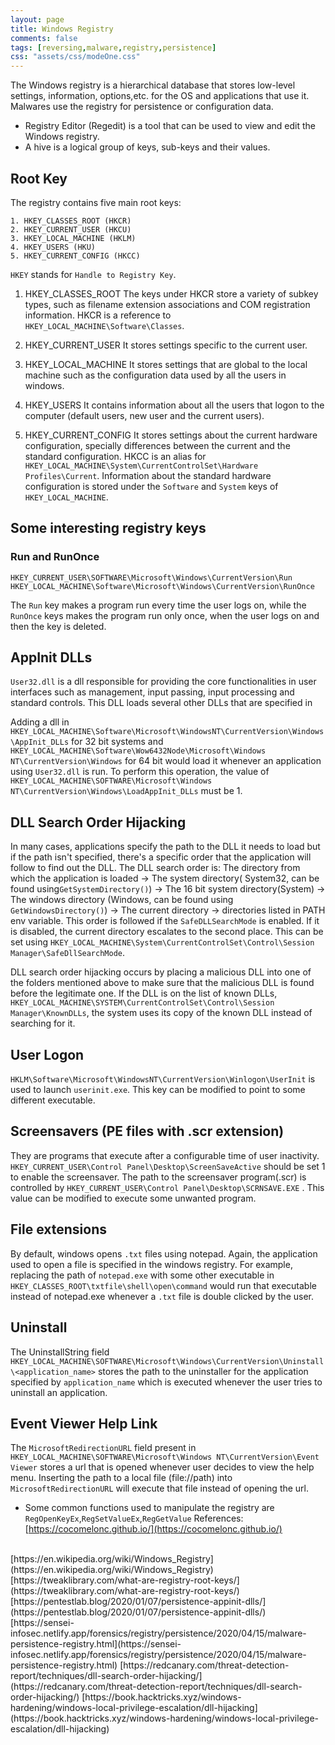 ```yaml
---
layout: page
title: Windows Registry
comments: false
tags: [reversing,malware,registry,persistence]
css: "assets/css/modeOne.css"
---
```



The Windows registry is a hierarchical database that stores low-level settings, information, options,etc. for the OS and applications that use it. Malwares use the registry for persistence or configuration data.

- Registry Editor (Regedit) is a tool that can be used to view and edit the Windows registry. 
- A hive is a logical group of keys, sub-keys and their values.
## Root Key
The registry contains five main root keys:
```
1. HKEY_CLASSES_ROOT (HKCR)
2. HKEY_CURRENT_USER (HKCU)
3. HKEY_LOCAL_MACHINE (HKLM)
4. HKEY_USERS (HKU)
5. HKEY_CURRENT_CONFIG (HKCC)
```
`HKEY` stands for `Handle to Registry Key`.

1. HKEY_CLASSES_ROOT
The keys under HKCR store a variety of subkey types, such as filename extension associations and COM registration information. HKCR is a reference to `HKEY_LOCAL_MACHINE\Software\Classes`.

2. HKEY_CURRENT_USER
It stores settings specific to the current user.

3. HKEY_LOCAL_MACHINE
It stores settings that are global to the local machine such as the configuration data used by all the users in windows.

4. HKEY_USERS
It contains information about all the users that logon to the computer (default users, new user and the current users).

5. HKEY_CURRENT_CONFIG
It stores settings about the current hardware configuration, specially differences between the current and the standard configuration. HKCC is an alias for `HKEY_LOCAL_MACHINE\System\CurrentControlSet\Hardware Profiles\Current`. Information about the standard hardware configuration is stored under the `Software` and `System` keys of `HKEY_LOCAL_MACHINE`.

## Some interesting registry keys

### Run and RunOnce
`HKEY_CURRENT_USER\SOFTWARE\Microsoft\Windows\CurrentVersion\Run`
`HKEY_LOCAL_MACHINE\Software\Microsoft\Windows\CurrentVersion\RunOnce`

The `Run` key makes a program run every time the user logs on, while the `RunOnce` keys makes the program run only once, when the user logs on and then the key is deleted.

## AppInit DLLs
`User32.dll` is a dll responsible for providing the core functionalities in user interfaces such as management, input passing, input processing and standard controls. This DLL loads several other DLLs that are specified in 

Adding a dll in `HKEY_LOCAL_MACHINE\Software\Microsoft\WindowsNT\CurrentVersion\Windows\AppInit_DLLs` for 32 bit systems and `HKEY_LOCAL_MACHINE\Software\Wow6432Node\Microsoft\Windows NT\CurrentVersion\Windows` for 64 bit would load it whenever an application using `User32.dll` is run. To perform this operation, the value of 
`HKEY_LOCAL_MACHINE\SOFTWARE\Microsoft\Windows NT\CurrentVersion\Windows\LoadAppInit_DLLs` must be 1.

## DLL Search Order Hijacking
In many cases, applications specify the path to the DLL it needs to load but if the path isn't specified, there's a specific order that the application will follow to find out the DLL. The DLL search order is:
The directory from which the application is loaded -> The system directory( System32, can be found using`GetSystemDirectory()`) -> The 16 bit system directory(System) -> The windows directory (Windows, can be found using `GetWindowsDirectory()`) -> The current directory -> directories listed in PATH env variable.
This order is followed if the `SafeDLLSearchMode` is enabled. If it is disabled, the current directory escalates to the second place. This can be set using `HKEY_LOCAL_MACHINE\System\CurrentControlSet\Control\Session Manager\SafeDllSearchMode`. 

DLL search order hijacking occurs by placing a malicious DLL into one of the folders mentioned above to make sure that the malicious DLL is found before the legitimate one. If the DLL is on the list of known DLLs, `HKEY_LOCAL_MACHINE\SYSTEM\CurrentControlSet\Control\Session Manager\KnownDLLs`, the system uses its copy of the known DLL instead of searching for it.

## User Logon
`HKLM\Software\Microsoft\WindowsNT\CurrentVersion\Winlogon\UserInit` is used to launch `userinit.exe`. This key can be modified to point to some different executable.

## Screensavers (PE files with .scr extension)
They are programs that execute after a configurable time of user inactivity. `HKEY_CURRENT_USER\Control Panel\Desktop\ScreenSaveActive` should be set 1 to enable the screensaver. The path to the screensaver program(.scr) is controlled by `HKEY_CURRENT_USER\Control Panel\Desktop\SCRNSAVE.EXE` . This value can be modified to execute some unwanted program.

## File extensions
By default, windows opens `.txt` files using notepad. Again, the application used to open a file is specified in the windows registry. For example, replacing the path of `notepad.exe` with some other executable in `HKEY_CLASSES_ROOT\txtfile\shell\open\command` would run that executable instead of notepad.exe whenever a `.txt` file is double clicked by the user.

## Uninstall
The UninstallString field `HKEY_LOCAL_MACHINE\SOFTWARE\Microsoft\Windows\CurrentVersion\Uninstall\<application_name>` stores the path to the uninstaller for the application specified by `application_name` which is executed whenever the user tries to uninstall an application.

## Event Viewer Help Link
The `MicrosoftRedirectionURL` field present in `HKEY_LOCAL_MACHINE\SOFTWARE\Microsoft\Windows NT\CurrentVersion\Event Viewer` stores a url that is opened whenever user decides to view the help menu. Inserting the path to a local file (file://path) into `MicrosoftRedirectionURL` will execute that file instead of opening the url.

- Some common functions used to manipulate the registry are `RegOpenKeyEx`,`RegSetValueEx`,`RegGetValue`
References: 
[https://cocomelonc.github.io/](https://cocomelonc.github.io/)
<br>
[https://en.wikipedia.org/wiki/Windows_Registry](https://en.wikipedia.org/wiki/Windows_Registry)
<br>
[https://tweaklibrary.com/what-are-registry-root-keys/](https://tweaklibrary.com/what-are-registry-root-keys/)
[https://pentestlab.blog/2020/01/07/persistence-appinit-dlls/](https://pentestlab.blog/2020/01/07/persistence-appinit-dlls/)
[https://sensei-infosec.netlify.app/forensics/registry/persistence/2020/04/15/malware-persistence-registry.html](https://sensei-infosec.netlify.app/forensics/registry/persistence/2020/04/15/malware-persistence-registry.html)
[https://redcanary.com/threat-detection-report/techniques/dll-search-order-hijacking/](https://redcanary.com/threat-detection-report/techniques/dll-search-order-hijacking/)
[https://book.hacktricks.xyz/windows-hardening/windows-local-privilege-escalation/dll-hijacking](https://book.hacktricks.xyz/windows-hardening/windows-local-privilege-escalation/dll-hijacking)
